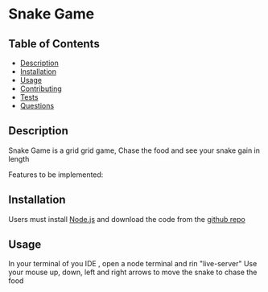 # Snake Game

## Table of Contents
* [Description](#description)
* [Installation](#installation)
* [Usage](#usage)
* [Contributing](#contributing)
* [Tests](#tests)
* [Questions](#questions)

## Description

Snake Game is a grid grid game, Chase the food and see your snake gain in length

Features to be implemented:

## Installation

Users must install <a href="https://nodejs.org/en/" target="_blank">Node.js</a> and download the code from the <a href="https://github.com/tygrski/snake-game" target="_blank">github repo</a>

## Usage

In your terminal of you IDE , open a node terminal and rin "live-server"
Use your mouse up, down, left and right arrows to move the snake to chase the food
